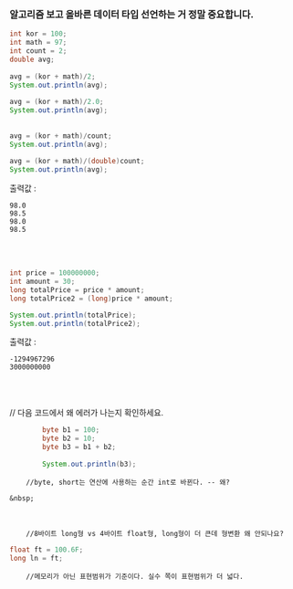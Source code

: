 ### 알고리즘 보고 올바른 데이터 타입 선언하는 거 정말 중요합니다.

```java
int kor = 100;
int math = 97;
int count = 2;
double avg;
		
avg = (kor + math)/2;
System.out.println(avg);
		
avg = (kor + math)/2.0;
System.out.println(avg);
		
		
avg = (kor + math)/count;		
System.out.println(avg);
		
avg = (kor + math)/(double)count;		
System.out.println(avg);
```    
		
출력값 : 
```
98.0
98.5
98.0
98.5
```
&nbsp;  
&nbsp;  

```java
int price = 100000000;
int amount = 30;
long totalPrice = price * amount;
long totalPrice2 = (long)price * amount;

System.out.println(totalPrice);
System.out.println(totalPrice2);
```

출력값 : 
```
-1294967296
3000000000
```


&nbsp;  
&nbsp;  



// 다음 코드에서 왜 에러가 나는지 확인하세요. 
```java		
		byte b1 = 100;
		byte b2 = 10;
		byte b3 = b1 + b2;
		
		System.out.println(b3);
```
		
		//byte, short는 연산에 사용하는 순간 int로 바뀐다. -- 왜?
	
	&nbsp;  
&nbsp;  
		
		//8바이트 long형 vs 4바이트 float형, long형이 더 큰데 형변환 왜 안되나요?
```java 
float ft = 100.6F;
long ln = ft;

```
		//메모리가 아닌 표현범위가 기준이다. 실수 쪽이 표현범위가 더 넓다. 
